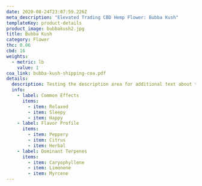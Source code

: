 ```yaml
---
date: 2020-08-24T23:07:59.226Z
meta_description: "Elevated Trading CBD Hemp Flower: Bubba Kush"
templateKey: product-details
product_image: bubbakush2.jpg
title: Bubba Kush
category: Flower
thc: 0.06
cbd: 16
weights:
  - metric: lb
    value: 1
coa_link: bubba-kush-shipping-coa.pdf
details:
  description: Testing the description area for additional text about the product.
  info:
    - label: Common Effects
      items:
        - item: Relaxed
        - item: Sleepy
        - item: Happy
    - label: Flavor Profile
      items:
        - item: Peppery
        - item: Citrus
        - item: Herbal
    - label: Dominant Terpenes
      items:
        - item: Caryophyllene
        - item: Limonene
        - item: Myrcene
---
```

